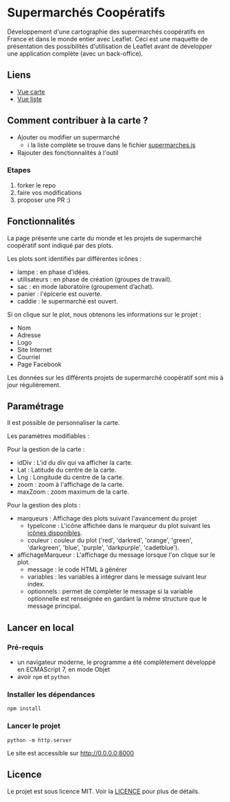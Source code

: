 # Supermarchés Coopératifs

Développement d'une cartographie des supermarchés coopératifs en France et dans le monde entier avec Leaflet.
Ceci est une maquette de présentation des possibilités d'utilisation de Leaflet avant de développer une application complète (avec un back-office).

## Liens

- [Vue carte](https://interfoodcoop.github.io/supermarches_cooperatifs)
- [Vue liste](https://interfoodcoop.github.io/supermarches_cooperatifs/liste.html)

## Comment contribuer à la carte ?

- Ajouter ou modifier un supermarché
   - ℹ️ la liste complète se trouve dans le fichier [supermarches.js](./json/supermarches.js)
- Rajouter des fonctionnalités à l'outil

### Etapes

1. forker le repo
2. faire vos modifications
3. proposer une PR :)

## Fonctionnalités

La page présente une carte du monde et les projets de supermarché coopératif sont indiqué par des plots.

Les plots sont identifiés par différentes icônes :
- lampe : en phase d'idées.
- utilisateurs : en phase de création (groupes de travail).
- sac : en mode laboratoire (groupement d’achat).
- panier : l'épicerie est ouverte.
- caddie : le supermarché est ouvert.

Si on clique sur le plot, nous obtenons les informations sur le projet :
- Nom 
- Adresse
- Logo
- Site Internet
- Courriel
- Page Facebook

Les données sur les différents projets de supermarché coopératif sont mis à jour régulièrement.

## Paramétrage

Il est possible de personnaliser la carte.

Les paramètres modifiables :

Pour la gestion de la carte :
- idDiv : L'id du div qui va afficher la carte.
- Lat : Latitude du centre de la carte.
- Lng : Longitude du centre de la carte.
- zoom : zoom à l'affichage de la carte.
- maxZoom : zoom maximum de la carte.

Pour la gestion des plots :
- marqueurs : Affichage des plots suivant l'avancement du projet
   - typeIcone : L'icône affichée dans le marqueur du plot suivant les [icônes disponibles](https://fontawesome.com/v4.7.0/icons/).
   - couleur : couleur du plot ('red', 'darkred', 'orange', 'green', 'darkgreen', 'blue', 'purple', 'darkpurple', 'cadetblue').
- affichageMarqueur : L'affichage du message lorsque l'on clique sur le plot.
   - message : le code HTML à générer
   - variables : les variables à intégrer dans le message suivant leur index.
   - optionnels : permet de completer le message si la variable optionnelle est renseignée en gardant la même structure que le message principal.

## Lancer en local

### Pré-requis

- un navigateur moderne, le programme a été complètement développé en ECMAScript 7, en mode Objet
- avoir `npm` et `python`

### Installer les dépendances

```
npm install
```

### Lancer le projet

```
python -m http.server
```

Le site est accessible sur http://0.0.0.0:8000

## Licence

Le projet est sous licence MIT. Voir la [LICENCE](./LICENSE) pour plus de détails.

